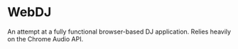 WebDJ
=====

An attempt at a fully functional browser-based DJ application. Relies heavily on the Chrome Audio API.
